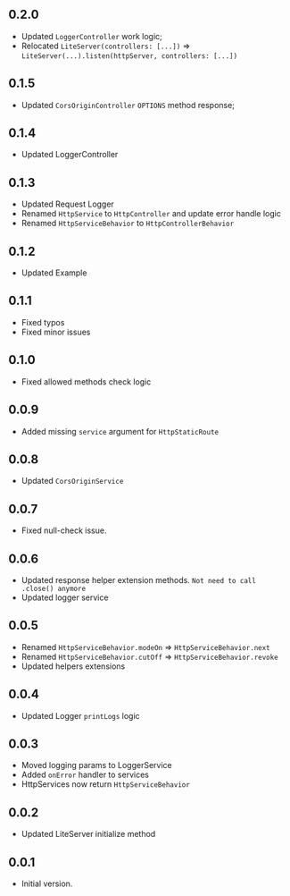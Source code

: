 ## 0.2.0
- Updated `LoggerController` work logic;
- Relocated `LiteServer(controllers: [...])` => `LiteServer(...).listen(httpServer, controllers: [...])`

## 0.1.5
- Updated `CorsOriginController` `OPTIONS` method response;

## 0.1.4
- Updated LoggerController

## 0.1.3
- Updated Request Logger
- Renamed `HttpService` to `HttpController` and update error handle logic
- Renamed `HttpServiceBehavior` to `HttpControllerBehavior`


## 0.1.2
- Updated Example

## 0.1.1
- Fixed typos
- Fixed minor issues

## 0.1.0
- Fixed allowed methods check logic

## 0.0.9
- Added missing `service` argument for `HttpStaticRoute` 

## 0.0.8
- Updated `CorsOriginService` 

## 0.0.7
- Fixed null-check issue.

## 0.0.6
- Updated response helper extension methods. `Not need to call .close() anymore`
- Updated logger service

## 0.0.5
- Renamed `HttpServiceBehavior.modeOn` => `HttpServiceBehavior.next`
- Renamed `HttpServiceBehavior.cutOff` => `HttpServiceBehavior.revoke`
- Updated helpers extensions

## 0.0.4
- Updated Logger `printLogs` logic

## 0.0.3
- Moved logging params to LoggerService
- Added `onError` handler to services
- HttpServices now return `HttpServiceBehavior`

## 0.0.2
- Updated LiteServer initialize method

## 0.0.1
- Initial version.


